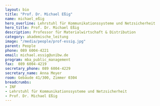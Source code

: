 ```yaml
---
layout: bio
title: "Prof. Dr. Michael Eßig"
name: michael_eßig
hero_overline: Lehrstuhl für Kommunikationssysteme und Netzsicherheit
hero_title: Prof. Dr. Michael Eßig
description: Professor für Materialwirtschaft & Distribution
category: akademische_leitung
image: "/media/people/prof-essig.jpg"
parent: People
phone: 089 6004-4221
email: michael.essig@unibw.de
program: mba_public_management
fax:  089 6004-4219
secretary_phone: 089 6004-4229
secretary_name: Anna Meyer
room: Gebäude 41/300, Zimmer 0304
breadcrumbs:
- INF
- Lehrstuhl für Kommunikationssysteme und Netzsicherheit
- Prof. Dr. Michael Eßig
---
```



